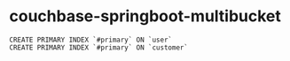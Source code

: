 # couchbase-springboot-multibucket

~~~
CREATE PRIMARY INDEX `#primary` ON `user`
CREATE PRIMARY INDEX `#primary` ON `customer`
~~~
